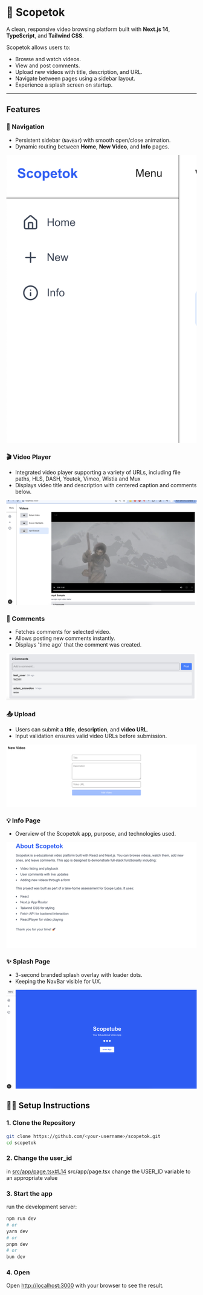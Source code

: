 # 🎥 Scopetok

A clean, responsive video browsing platform built with **Next.js 14**, **TypeScript**, and **Tailwind CSS**.

Scopetok allows users to:

- Browse and watch videos.
- View and post comments.
- Upload new videos with title, description, and URL.
- Navigate between pages using a sidebar layout.
- Experience a splash screen on startup.

---

## Features

### 🧭 Navigation

- Persistent sidebar (`NavBar`) with smooth open/close animation.
- Dynamic routing between **Home**, **New Video**, and **Info** pages.

![Nav image](public/readme_imgs/nav.png)

### 🎬 Video Player

- Integrated video player supporting a variety of URLs, including file paths, HLS, DASH, Youtok, Vimeo, Wistia and Mux
- Displays video title and description with centered caption and comments below.

![video player](public/readme_imgs/videoPlayer.png)

### 💬 Comments

- Fetches comments for selected video.
- Allows posting new comments instantly.
- Displays 'time ago' that the comment was created.

![Comments](public/readme_imgs/comments.png)

### 📤 Upload

- Users can submit a **title**, **description**, and **video URL**.
- Input validation ensures valid video URLs before submission.

![new](public/readme_imgs/new.png)

### 💡 Info Page

- Overview of the Scopetok app, purpose, and technologies used.

![about](public/readme_imgs/about.png)

### ✨ Splash Page

- 3-second branded splash overlay with loader dots.
- Keeping the NavBar visible for UX.

![Nav image](public/readme_imgs/splash.png)

## 🧑‍💻 Setup Instructions

### 1. Clone the Repository

```bash
git clone https://github.com/<your-username>/scopetok.git
cd scopetok
```

### 2. Change the user_id

in [src/app/page.tsx#L14](src/app/page.tsx#L14)
src/app/page.tsx change the USER_ID variable to an appropriate value

### 3. Start the app

run the development server:

```bash
npm run dev
# or
yarn dev
# or
pnpm dev
# or
bun dev
```

### 4. Open

Open [http://localhost:3000](http://localhost:3000) with your browser to see the result.
